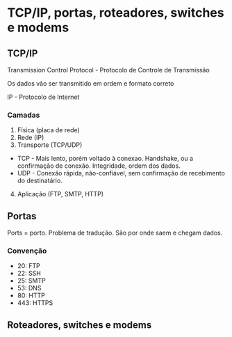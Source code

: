 # TCP/IP, portas, roteadores, switches e modems

## TCP/IP

Transmission Control Protocol - Protocolo de Controle de Transmissão

Os dados vão ser transmitido em ordem e formato correto

IP - Protocolo de Internet

### Camadas

1. Física (placa de rede)
2. Rede (IP)
3. Transporte (TCP/UDP)

* TCP - Mais lento, porém voltado à conexao. Handshake, ou a confirmação de conexão. Integridade, ordem dos dados.
* UDP - Conexão rápida, não-confiável, sem confirmação de recebimento do destinatário. 

4. Aplicação (FTP, SMTP, HTTP)

## Portas

Ports = porto. Problema de tradução.
São por onde saem e chegam dados.

### Convenção

* 20: FTP
* 22: SSH
* 25: SMTP
* 53: DNS
* 80: HTTP
* 443: HTTPS

## Roteadores, switches e modems
